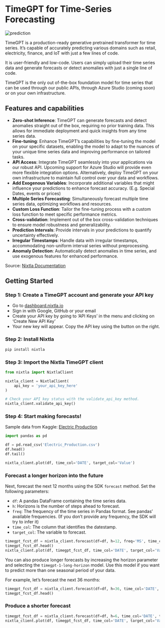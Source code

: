 # TimeGPT for Time-Series Forecasting

![prediction](https://github.com/user-attachments/assets/206064de-1440-402f-88ac-65552b2767bf)


TimeGPT is a production-ready generative pretrained transformer for time series. It’s capable of accurately predicting various domains such as retail, electricity, finance, and IoT with just a few lines of code.

It is user-friendly and low-code. Users can simply upload their time series data and generate forecasts or detect anomalies with just a single line of code.

TimeGPT is the only out of-the-box foundation model for time series that can be used through our public APIs, through Azure Studio (coming soon) or on your own infrastructure.

## Features and capabilities

- **Zero-shot Inference**: TimeGPT can generate forecasts and detect anomalies straight out of the box, requiring no prior training data. This allows for immediate deployment and quick insights from any time series data.
- **Fine-tuning**: Enhance TimeGPT’s capabilities by fine-tuning the model on your specific datasets, enabling the model to adapt to the nuances of your unique time series data and improving performance on tailored tasks.
- **API Access**: Integrate TimeGPT seamlessly into your applications via our robust API. Upcoming support for Azure Studio will provide even more flexible integration options. Alternatively, deploy TimeGPT on your own infrastructure to maintain full control over your data and workflows.
- **Add Exogenous Variables**: Incorporate additional variables that might influence your predictions to enhance forecast accuracy. (E.g. Special Dates, events or prices)
- **Multiple Series Forecasting**: Simultaneously forecast multiple time series data, optimizing workflows and resources.
- **Custom Loss Function**: Tailor the fine-tuning process with a custom loss function to meet specific performance metrics.
- **Cross-validation**: Implement out of the box cross-validation techniques to ensure model robustness and generalizability.
- **Prediction Intervals**: Provide intervals in your predictions to quantify uncertainty effectively.
- **Irregular Timestamps**: Handle data with irregular timestamps, accommodating non-uniform interval series without preprocessing.
- **Anomaly Detection**: Automatically detect anomalies in time series, and use exogenous features for enhanced performance.

Source: [Nixtla Documentation](https://docs.nixtla.io/docs/getting-started-about_timegpt)

## Getting Started

### Step 1: Create a TimeGPT account and generate your API key

- Go to [dashboard.nixtla.io](https://dashboard.nixtla.io)
- Sign in with Google, GitHub or your email
- Create your API key by going to ‘API Keys’ in the menu and clicking on ‘Create New API Key’
- Your new key will appear. Copy the API key using the button on the right.

### Step 2: Install Nixtla

```bash
pip install nixtla
```

### Step 3: Import the Nixtla TimeGPT client

```python
from nixtla import NixtlaClient

nixtla_client = NixtlaClient(
    api_key = 'your_api_key_here'
)

# Check your API key status with the validate_api_key method.
nixtla_client.validate_api_key()
```

### Step 4: Start making forecasts!

Sample data from Kaggle: [Electric Production](https://www.kaggle.com/datasets/kandij/electric-production)

```python
import pandas as pd

df = pd.read_csv('Electric_Production.csv')
df.head()
df.tail()

nixtla_client.plot(df, time_col='DATE', target_col='Value')
```

### Forecast a longer horizon into the future

Next, forecast the next 12 months using the SDK `forecast` method. Set the following parameters:

- `df`: A pandas DataFrame containing the time series data.
- `h`: Horizons is the number of steps ahead to forecast.
- `freq`: The frequency of the time series in Pandas format. See pandas’ available frequencies. (If you don’t provide any frequency, the SDK will try to infer it)
- `time_col`: The column that identifies the datestamp.
- `target_col`: The variable to forecast.

```python
timegpt_fcst_df = nixtla_client.forecast(df=df, h=12, freq='MS', time_col='DATE', target_col='Value')
timegpt_fcst_df.head()
nixtla_client.plot(df, timegpt_fcst_df, time_col='DATE', target_col='Value')
```

You can also produce longer forecasts by increasing the horizon parameter and selecting the `timegpt-1-long-horizon` model. Use this model if you want to predict more than one seasonal period of your data.

For example, let’s forecast the next 36 months:

```python
timegpt_fcst_df = nixtla_client.forecast(df=df, h=36, time_col='DATE', target_col='Value', freq='MS', model='timegpt-1-long-horizon')
timegpt_fcst_df.head()
```

### Produce a shorter forecast

```python
timegpt_fcst_df = nixtla_client.forecast(df=df, h=6, time_col='DATE', target_col='Value', freq='MS')
nixtla_client.plot(df, timegpt_fcst_df, time_col='DATE', target_col='Value')
```
